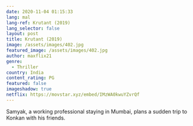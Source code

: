 ```yaml
---
date: 2020-11-04 01:15:33
lang: mal
lang-ref: Krutant (2019)
lang_selector: false
layout: post
title: Krutant (2019)
image: /assets/images/402.jpg
featured_image: /assets/images/402.jpg
author: maxflix21
genre:
  - Thriller
country: India
content_rating: PG
featured: false
imageshadow: true
netflix: https://movstar.xyz/embed/IMzWA0kwuYZvrQf
---
```

Samyak, a working professional staying in Mumbai, plans a sudden trip to Konkan with his friends.